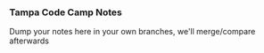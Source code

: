 ### Tampa Code Camp Notes

Dump your notes here in your own branches, we'll merge/compare afterwards
